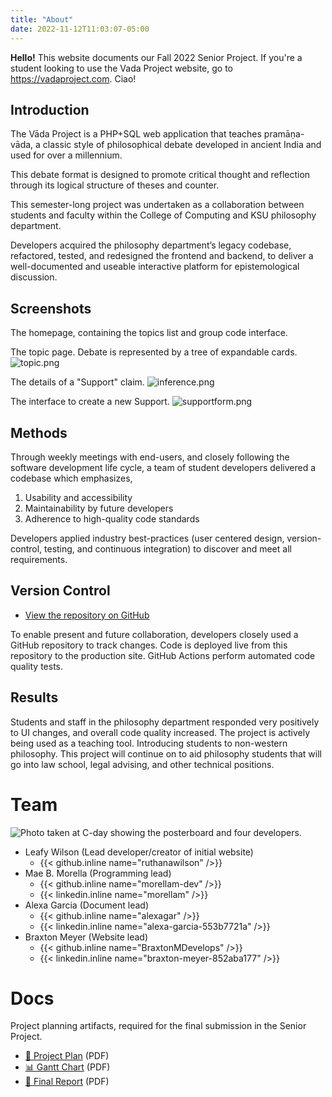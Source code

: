 ```yaml
---
title: "About"
date: 2022-11-12T11:03:07-05:00
---
```


**Hello!** This website documents our Fall 2022 Senior Project. If you're a student looking to use the Vada Project website, go to <https://vadaproject.com>. Ciao!

## Introduction

The Vāda Project is a PHP+SQL web application that teaches pramāṇa-vāda, a classic style of philosophical debate developed in ancient India and used for over a millennium.

This debate format is designed to promote critical thought and reflection through its logical structure of theses and counter.

This semester-long project was undertaken as a collaboration between students and faculty within the College of Computing and KSU philosophy department.

Developers acquired the philosophy department’s legacy codebase, refactored, tested, and redesigned the frontend and backend, to deliver a well-documented and useable interactive platform for epistemological discussion.

## Screenshots

The homepage, containing the topics list and group code interface.
<!-- ![homepage.png](/images/screens/homepage.png) -->

The topic page. Debate is represented by a tree of expandable cards.
![topic.png](/images/screens/topic.png)

The details of a "Support" claim.
![inference.png](/images/screens/inference.png)

The interface to create a new Support.
![supportform.png](/images/screens/supportform.png)

## Methods

<span style="font-size: 100px"><i class="devicon-php-plain colored"></i> <i class="devicon-mysql-plain-wordmark colored"></i> <i class="devicon-composer-line-wordmark colored"></i> <i class="devicon-go-original-wordmark colored"></i> <i class="devicon-hugo-plain-wordmark colored"></i></span>          

Through weekly meetings with end-users, and closely following the software development life cycle, a team of student developers delivered a codebase which emphasizes,

1. Usability and accessibility
2. Maintainability by future developers
3. Adherence to high-quality code standards

Developers applied industry best-practices (user centered design, version-control, testing, and continuous integration) to discover and meet all requirements.

## Version Control
* [View the repository on GitHub](https://github.com/vadaproject/application)

To enable present and future collaboration, developers closely used a GitHub repository to track changes. Code is deployed live from this repository to the production site. GitHub Actions perform automated code quality tests.

## Results
Students and staff in the philosophy department responded very positively to UI changes, and overall code quality increased. The project is actively being used as a teaching tool. Introducing students to non-western philosophy. This project will continue on to aid philosophy students that will go into law school, legal advising, and other technical positions.

# Team

![Photo taken at C-day showing the posterboard and four developers.](/images/team_cute.jpg)

<!--
{{< github.inline >}}<a href='https://github.com/{{.Get "name"}}' target="_blank"><i class='devicon-github-original'></i> GitHub</a>{{< /github.inline >}}
{{< linkedin.inline >}}<a href='https://linkedin.com/in/{{.Get "name"}}' target="_blank"><i class='devicon-linkedin-plain'></i> Linkedin</a>{{< /linkedin.inline >}}

-->

- Leafy Wilson (Lead developer/creator of initial website) 
    - {{< github.inline name="ruthanawilson" />}}
- Mae B. Morella (Programming lead)
    - {{< github.inline name="morellam-dev" />}}
    - {{< linkedin.inline name="morellam" />}}
- Alexa Garcia (Document lead)
    - {{< github.inline name="alexagar" />}}
    - {{< linkedin.inline name="alexa-garcia-553b7721a" />}}
- Braxton Meyer (Website lead)
    - {{< github.inline name="BraxtonMDevelops" />}}
    - {{< linkedin.inline name="braxton-meyer-852aba177" />}}

# Docs

Project planning artifacts, required for the final submission in the Senior Project.

* [📄 Project Plan](/docs/project-plan.pdf) (PDF)
* [📊 Gantt Chart](/docs/gantt-chart.pdf) (PDF)
* [📑 Final Report](/docs/final-report.pdf) (PDF)
